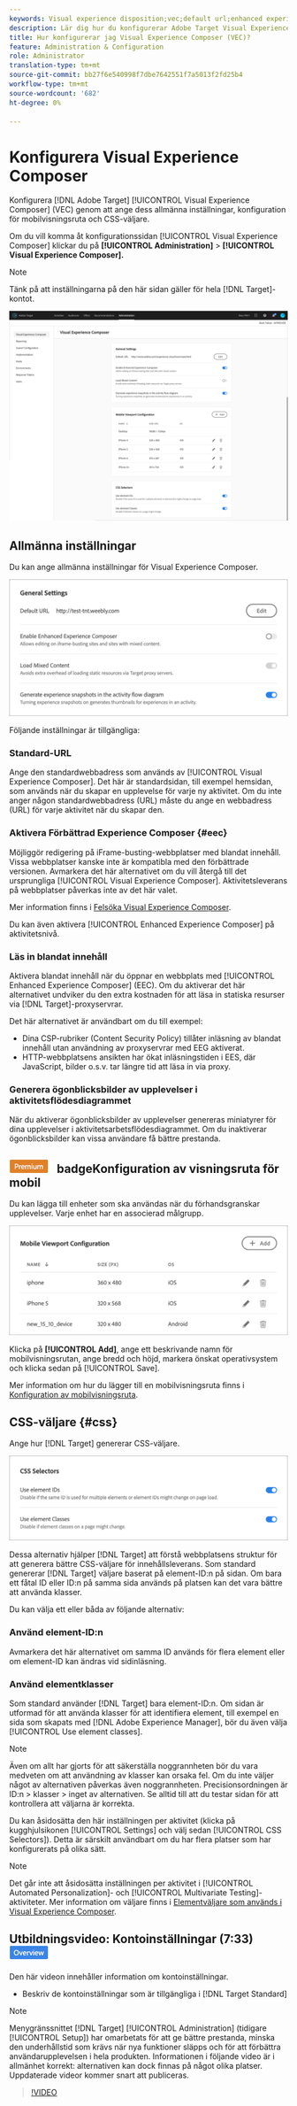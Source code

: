 ```yaml
---
keywords: Visual experience disposition;vec;default url;enhanced experience disposition;eec;mixcontent;experience snapshots;mobile view port;css;css selections
description: Lär dig hur du konfigurerar Adobe Target Visual Experience Composer (VEC) genom att ange dess allmänna inställningar, konfiguration av mobilvisningsruta och CSS-väljare.
title: Hur konfigurerar jag Visual Experience Composer (VEC)?
feature: Administration & Configuration
role: Administrator
translation-type: tm+mt
source-git-commit: bb27f6e540998f7dbe7642551f7a5013f2fd25b4
workflow-type: tm+mt
source-wordcount: '682'
ht-degree: 0%

---
```



# Konfigurera Visual Experience Composer

Konfigurera [!DNL Adobe Target] [!UICONTROL Visual Experience Composer] (VEC) genom att ange dess allmänna inställningar, konfiguration för mobilvisningsruta och CSS-väljare.

Om du vill komma åt konfigurationssidan [!UICONTROL Visual Experience Composer] klickar du på **[!UICONTROL Administration]** > **[!UICONTROL Visual Experience Composer].**

>[!NOTE]
>
>Tänk på att inställningarna på den här sidan gäller för hela [!DNL Target]-kontot.

![Konfigurationssida för Visual Experience Composer](/help/administrating-target/assets/vec.png)

## Allmänna inställningar

Du kan ange allmänna inställningar för Visual Experience Composer.

![Avsnittet Allmänna inställningar](/help/administrating-target/assets/general-settings.png)

Följande inställningar är tillgängliga:

### Standard-URL

Ange den standardwebbadress som används av [!UICONTROL Visual Experience Composer]. Det här är standardsidan, till exempel hemsidan, som används när du skapar en upplevelse för varje ny aktivitet. Om du inte anger någon standardwebbadress (URL) måste du ange en webbadress (URL) för varje aktivitet när du skapar den.

### Aktivera Förbättrad Experience Composer {#eec}

Möjliggör redigering på iFrame-busting-webbplatser med blandat innehåll. Vissa webbplatser kanske inte är kompatibla med den förbättrade versionen. Avmarkera det här alternativet om du vill återgå till det ursprungliga [!UICONTROL Visual Experience Composer]. Aktivitetsleverans på webbplatser påverkas inte av det här valet.

Mer information finns i [Felsöka Visual Experience Composer](/help/c-experiences/c-visual-experience-composer/r-troubleshoot-composer/troubleshoot-composer.md).

Du kan även aktivera [!UICONTROL Enhanced Experience Composer] på aktivitetsnivå.

### Läs in blandat innehåll

Aktivera blandat innehåll när du öppnar en webbplats med [!UICONTROL Enhanced Experience Composer] (EEC). Om du aktiverar det här alternativet undviker du den extra kostnaden för att läsa in statiska resurser via [!DNL Target]-proxyservrar.

Det här alternativet är användbart om du till exempel:

* Dina CSP-rubriker (Content Security Policy) tillåter inläsning av blandat innehåll utan användning av proxyservrar med EEG aktiverat.
* HTTP-webbplatsens ansikten har ökat inläsningstiden i EES, där JavaScript, bilder o.s.v. tar längre tid att läsa in via proxy.

### Generera ögonblicksbilder av upplevelser i aktivitetsflödesdiagrammet

När du aktiverar ögonblicksbilder av upplevelser genereras miniatyrer för dina upplevelser i aktivitetsarbetsflödesdiagrammet. Om du inaktiverar ögonblicksbilder kan vissa användare få bättre prestanda.

## ![Premium ](/help/assets/premium.png) badgeKonfiguration av visningsruta för mobil

Du kan lägga till enheter som ska användas när du förhandsgranskar upplevelser. Varje enhet har en associerad målgrupp.

![Konfigurationsavsnitt för mobilvisningsport](/help/administrating-target/assets/mobile-viewport-configuration.png)

Klicka på **[!UICONTROL Add]**, ange ett beskrivande namn för mobilvisningsrutan, ange bredd och höjd, markera önskat operativsystem och klicka sedan på [!UICONTROL Save].

Mer information om hur du lägger till en mobilvisningsruta finns i [Konfiguration av mobilvisningsruta](/help/c-experiences/c-visual-experience-composer/mobile-viewports.md).

## CSS-väljare {#css}

Ange hur [!DNL Target] genererar CSS-väljare.

![Avsnittet CSS-väljare](/help/administrating-target/assets/css-selectors.png)

Dessa alternativ hjälper [!DNL Target] att förstå webbplatsens struktur för att generera bättre CSS-väljare för innehållsleverans. Som standard genererar [!DNL Target] väljare baserat på element-ID:n på sidan. Om bara ett fåtal ID eller ID:n på samma sida används på platsen kan det vara bättre att använda klasser.

Du kan välja ett eller båda av följande alternativ:

### Använd element-ID:n

Avmarkera det här alternativet om samma ID används för flera element eller om element-ID kan ändras vid sidinläsning.

### Använd elementklasser

Som standard använder [!DNL Target] bara element-ID:n. Om sidan är utformad för att använda klasser för att identifiera element, till exempel en sida som skapats med [!DNL Adobe Experience Manager], bör du även välja [!UICONTROL Use element classes].

>[!NOTE]
>
>Även om allt har gjorts för att säkerställa noggrannheten bör du vara medveten om att användning av klasser kan orsaka fel. Om du inte väljer något av alternativen påverkas även noggrannheten. Precisionsordningen är ID:n > klasser > inget av alternativen. Se alltid till att du testar sidan för att kontrollera att väljarna är korrekta.

Du kan åsidosätta den här inställningen per aktivitet (klicka på kugghjulsikonen [!UICONTROL Settings] och välj sedan [!UICONTROL CSS Selectors]). Detta är särskilt användbart om du har flera platser som har konfigurerats på olika sätt.

>[!NOTE]
>
>Det går inte att åsidosätta inställningen per aktivitet i [!UICONTROL Automated Personalization]- och [!UICONTROL Multivariate Testing]-aktiviteter.  Mer information om väljare finns i [Elementväljare som används i Visual Experience Composer](/help/c-experiences/c-visual-experience-composer/vec-selectors.md).

## Utbildningsvideo: Kontoinställningar (7:33) ![Märket Översikt](/help/assets/overview.png)

Den här videon innehåller information om kontoinställningar.

* Beskriv de kontoinställningar som är tillgängliga i [!DNL Target Standard]

>[!NOTE]
>
>Menygränssnittet [!DNL Target] [!UICONTROL Administration] (tidigare [!UICONTROL Setup]) har omarbetats för att ge bättre prestanda, minska den underhållstid som krävs när nya funktioner släpps och för att förbättra användarupplevelsen i hela produkten. Informationen i följande video är i allmänhet korrekt: alternativen kan dock finnas på något olika platser. Uppdaterade videor kommer snart att publiceras.

>[!VIDEO](https://video.tv.adobe.com/v/17379)
